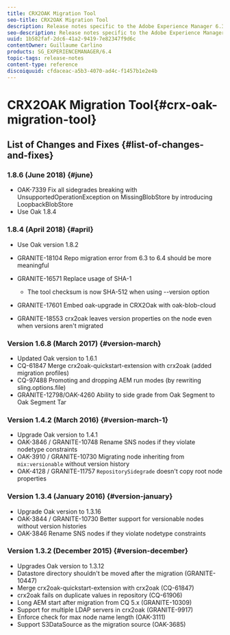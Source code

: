 ```yaml
---
title: CRX2OAK Migration Tool
seo-title: CRX2OAK Migration Tool
description: Release notes specific to the Adobe Experience Manager 6.3 CRX2OAK Migration tool.
seo-description: Release notes specific to the Adobe Experience Manager 6.3 CRX2OAK Migration tool.
uuid: 1b582faf-2dc6-41a2-9419-7e82347f9d6c
contentOwner: Guillaume Carlino
products: SG_EXPERIENCEMANAGER/6.4
topic-tags: release-notes
content-type: reference
discoiquuid: cfdaceac-a5b3-4070-ad4c-f1457b1e2e4b
---
```


# CRX2OAK Migration Tool{#crx-oak-migration-tool}

## List of Changes and Fixes {#list-of-changes-and-fixes}

### 1.8.6 (June 2018) {#june}

* OAK-7339 Fix all sidegrades breaking with UnsupportedOperationException on MissingBlobStore by introducing LoopbackBlobStore
* Use Oak 1.8.4

### 1.8.4 (April 2018) {#april}

* Use Oak version 1.8.2
* GRANITE-18104 Repo migration error from 6.3 to 6.4 should be more meaningful
* GRANITE-16571 Replace usage of SHA-1

    * The tool checksum is now SHA-512 when using --version option

* GRANITE-17601 Embed oak-upgrade in CRX2Oak with oak-blob-cloud
* GRANITE-18553 crx2oak leaves version properties on the node even when versions aren't migrated

### Version 1.6.8 (March 2017) {#version-march}

* Updated Oak version to 1.6.1 
* CQ-61847 Merge crx2oak-quickstart-extension with crx2oak (added migration profiles)
* CQ-97488 Promoting and dropping AEM run modes (by rewriting sling.options.file)
* GRANITE-12798/OAK-4260 Ability to side grade from Oak Segment to Oak Segment Tar

### Version 1.4.2 (March 2016) {#version-march-1}

* Upgrade Oak version to 1.4.1
* OAK-3846 / GRANITE-10748 Rename SNS nodes if they violate nodetype constraints
* OAK-3910 / GRANITE-10730 Migrating node inheriting from `mix:versionable` without version history
* OAK-4128 / GRANITE-11757 `RepositorySidegrade` doesn't copy root node properties

### Version 1.3.4 (January 2016) {#version-january}

* Upgrade Oak version to 1.3.16
* OAK-3844 / GRANITE-10730 Better support for versionable nodes without version histories
* OAK-3846 Rename SNS nodes if they violate nodetype constraints

### Version 1.3.2 (December 2015) {#version-december}

* Upgrades Oak version to 1.3.12
* Datastore directory shouldn't be moved after the migration (GRANITE-10447)  
* Merge crx2oak-quickstart-extension with crx2oak (CQ-61847)  
* crx2oak fails on duplicate values in repository (CQ-61906)  
* Long AEM start after migration from CQ 5.x (GRANITE-10309)  
* Support for multiple LDAP servers in crx2oak (GRANITE-9917)  
* Enforce check for max node name length (OAK-3111)  
* Support S3DataSource as the migration source (OAK-3685)

